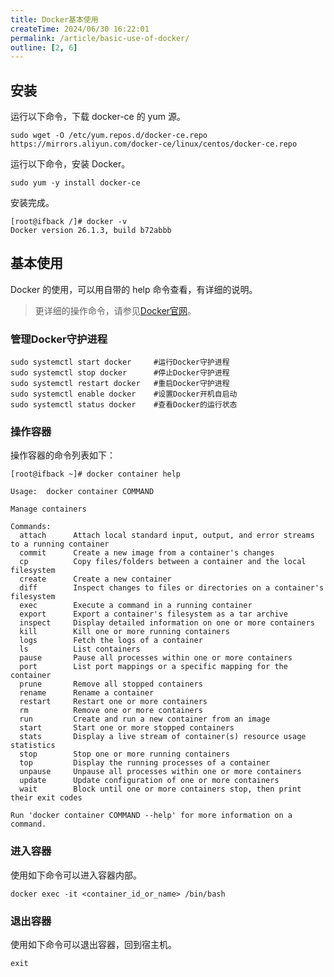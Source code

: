 ```yaml
---
title: Docker基本使用
createTime: 2024/06/30 16:22:01
permalink: /article/basic-use-of-docker/
outline: [2, 6]
---
```

##  安装
运行以下命令，下载 docker-ce 的 yum 源。

```shell
sudo wget -O /etc/yum.repos.d/docker-ce.repo https://mirrors.aliyun.com/docker-ce/linux/centos/docker-ce.repo
```

运行以下命令，安装 Docker。

```shell
sudo yum -y install docker-ce
```

安装完成。

```shell
[root@ifback /]# docker -v
Docker version 26.1.3, build b72abbb
```

## 基本使用
Docker 的使用，可以用自带的 help 命令查看，有详细的说明。

> 更详细的操作命令，请参见[Docker官网](https://docs.docker.com/get-started/overview/?spm=5176.ecscore_server.help.7.74b74df5LvSKwk)。
>

### 管理Docker守护进程
```plain
sudo systemctl start docker     #运行Docker守护进程
sudo systemctl stop docker      #停止Docker守护进程
sudo systemctl restart docker   #重启Docker守护进程
sudo systemctl enable docker    #设置Docker开机自启动
sudo systemctl status docker    #查看Docker的运行状态
```

### 操作容器
操作容器的命令列表如下：

```shell
[root@ifback ~]# docker container help

Usage:  docker container COMMAND

Manage containers

Commands:
  attach      Attach local standard input, output, and error streams to a running container
  commit      Create a new image from a container's changes
  cp          Copy files/folders between a container and the local filesystem
  create      Create a new container
  diff        Inspect changes to files or directories on a container's filesystem
  exec        Execute a command in a running container
  export      Export a container's filesystem as a tar archive
  inspect     Display detailed information on one or more containers
  kill        Kill one or more running containers
  logs        Fetch the logs of a container
  ls          List containers
  pause       Pause all processes within one or more containers
  port        List port mappings or a specific mapping for the container
  prune       Remove all stopped containers
  rename      Rename a container
  restart     Restart one or more containers
  rm          Remove one or more containers
  run         Create and run a new container from an image
  start       Start one or more stopped containers
  stats       Display a live stream of container(s) resource usage statistics
  stop        Stop one or more running containers
  top         Display the running processes of a container
  unpause     Unpause all processes within one or more containers
  update      Update configuration of one or more containers
  wait        Block until one or more containers stop, then print their exit codes

Run 'docker container COMMAND --help' for more information on a command.
```

### 进入容器
使用如下命令可以进入容器内部。

```shell
docker exec -it <container_id_or_name> /bin/bash
```

### 退出容器
使用如下命令可以退出容器，回到宿主机。

```shell
exit
```


